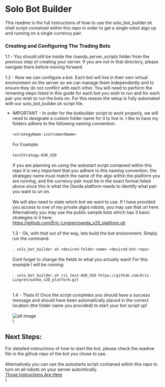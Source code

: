 # Solo Bot Builder

This readme is the full instructions of how to use the solo_bot_builder.sh shell script contained within this repo in order to get a single robot algo up and running on a single currency pair.   



### Creating and Configuring The Trading Bots

1.1 - You should still be inside the /oanda_server_scripts folder from the previous step of creating your server.  If you are not in that directory, please navigate there before moving forward.   
\
1.2 - Now we can configure a bot.  Each bot will live in their own virtual environment on the server so we can manage them independently and to ensure they do not conflict with each other. You will need to perform the remaning steps listed in this guide for each bot you wish to run and for each pair you wish to run the bots on.  For this reason the setup is fully automated with our solo_bot_builder.sh script file.   

* IMPORTANT - In order for the botbuilder script to work properly, we will need to designate a custom folder name for it to live in.  I like to have my folders adhere to the following naming convention:   
\
```<strategyName-instrumentName>```   
\
For Example:   
\
```testStrategy-EUR_USD```   
\
If you are planning on using the autostart script contained within this repo it is very important that you adhere to this naming convention.  the strategey name must match the name of the algo within the platform you are running, and the currency pair must be in the exact format listed above since this is what the Oanda platform needs to identify what pair you want to un on.   
\
We will also need to state which bot we want to use.  If I have provided you access to one of my private algos robots, you may use that url here.  Alternatively you may use the public sample bots which has 3 basic strategies in it here:   
https://github.com/Eric-Lingren/oanda_v20_platform.git
\
\
1.3 - Ok, with that out of the way, lets build the bot environment.  Simply run the command:   
\
```. solo_bot_builder.sh <desired-folder-name> <desired-bot-repo>```   
\
Dont forget to change the fields to what you actually want!  For this example I will be running:   
\
```. solo_bot_builder.sh rsi_test-AUD_USD https://github.com/Eric-Lingren/oanda_v20_platform.git```   
\
\
1.4 - Thats it! Once the script completes you should have a success message and should have been automatically placed in the correct location (the folder name you provided) to start your bot script up!   
\
![alt image](https://user-images.githubusercontent.com/44101756/98745492-e9c14980-2370-11eb-844b-3368609e936c.png)   
\

## Next Steps:   
For detailed instructions of how to start the bot, please check the readme file in the github repo of the bot you chose to use.   
\
Alternatively you can use the autostarts script contianed within this repo to turn on all robots on your server automtically.  
[Those Instructions Are Here](./readme_autostart_all_bots.md)   
\